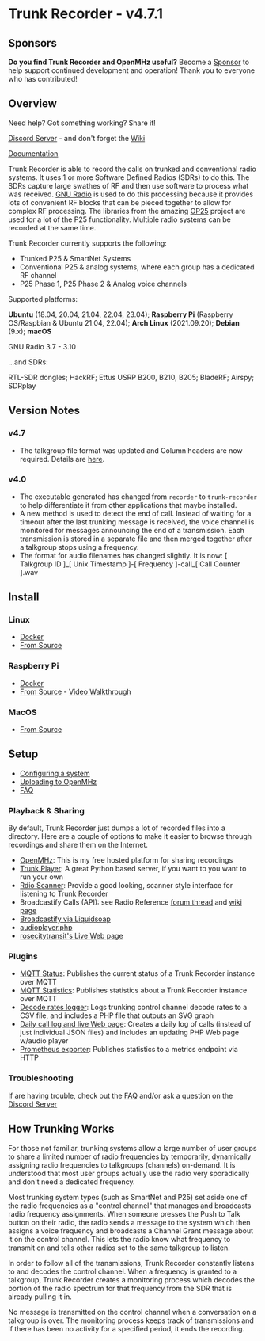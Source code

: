 Trunk Recorder - v4.7.1
=======================

## Sponsors
**Do you find Trunk Recorder and OpenMHz useful?** 
Become a [Sponsor](https://github.com/sponsors/robotastic) to help support continued development and operation!
Thank you to everyone who has contributed!

## Overview
Need help? Got something working? Share it!

[Discord Server](https://discord.gg/btJAhESnks) - and don't forget the [Wiki](https://github.com/robotastic/trunk-recorder/wiki)

[Documentation](https://trunkrecorder.com/docs/intro)

Trunk Recorder is able to record the calls on trunked and conventional radio systems. It uses 1 or more Software Defined Radios (SDRs) to do this. The SDRs capture large swathes of RF and then use software to process what was received. [GNU Radio](https://gnuradio.org/) is used to do this processing because it provides lots of convenient RF blocks that can be pieced together to allow for complex RF processing. The libraries from the amazing [OP25](http://op25.osmocom.org/trac/wiki) project are used for a lot of the P25 functionality. Multiple radio systems can be recorded at the same time.


Trunk Recorder currently supports the following:

 - Trunked P25 & SmartNet Systems
 - Conventional P25 & analog systems, where each group has a dedicated RF channel
 - P25 Phase 1, P25 Phase 2 & Analog voice channels

Supported platforms:

**Ubuntu** (18.04,  20.04, 21.04, 22.04, 23.04); **Raspberry Pi** (Raspberry OS/Raspbian & Ubuntu 21.04, 22.04); **Arch Linux** (2021.09.20); **Debian** (9.x); **macOS**

GNU Radio 3.7 - 3.10

...and SDRs:

RTL-SDR dongles; HackRF; Ettus USRP B200, B210, B205; BladeRF; Airspy; SDRplay


## Version Notes
### v4.7
- The talkgroup file format was updated and Column headers are now required. Details are [here](docs/CONFIGURE.md#talkgroupsfile).
### v4.0
- The executable generated has changed from `recorder` to `trunk-recorder` to help differentiate it from other applications that maybe installed.
- A new method is used to detect the end of call. Instead of waiting for a timeout after the last trunking message is received, the voice channel is monitored for messages announcing the end of a transmission. Each transmission is stored in a separate file and then merged together after a talkgroup stops using a frequency.
- The format for audio filenames has changed slightly. 
  It is now: [ Talkgroup ID ]\_[ Unix Timestamp ]-[ Frequency ]-call\_[ Call Counter ].wav


## Install

### Linux
- [Docker](docs/Install/INSTALL-DOCKER.md) 
- [From Source](docs/Install/INSTALL-LINUX.md)

### Raspberry Pi
- [Docker](docs/Install/INSTALL-DOCKER.md) 
- [From Source](docs/Install/INSTALL-PI.md) - [Video Walkthrough](https://youtu.be/DizBtDZ6kE8)

### MacOS
- [From Source](docs/Install/INSTALL-MAC.md#using-homebrew)



## Setup
* [Configuring a system](docs/CONFIGURE.md)
* [Uploading to OpenMHz](./docs/OpenMHz.md)
* [FAQ](docs/FAQ.md)


### Playback & Sharing
By default, Trunk Recorder just dumps a lot of recorded files into a directory. Here are a couple of options to make it easier to browse through recordings and share them on the Internet.
* [OpenMHz](https://github.com/robotastic/trunk-recorder/wiki/Uploading-to-OpenMHz): This is my free hosted platform for sharing recordings
* [Trunk Player](https://github.com/ScanOC/trunk-player): A great Python based server, if you want to you want to run your own
* [Rdio Scanner](https://github.com/chuot/rdio-scanner): Provide a good looking, scanner style interface for listening to Trunk Recorder
* Broadcastify Calls (API): see Radio Reference [forum thread](https://forums.radioreference.com/threads/405236/) and [wiki page](https://wiki.radioreference.com/index.php/Broadcastify-Calls-Trunk-Recorder)
* [Broadcastify via Liquidsoap](https://github.com/robotastic/trunk-recorder/wiki/Streaming-online-to-Broadcastify-with-Liquid-Soap)
* [audioplayer.php](https://github.com/robotastic/trunk-recorder/wiki/Using-audioplayer.php)
* [rosecitytransit's Live Web page](https://github.com/rosecitytransit/trunk-recorder-daily-log)

### Plugins

* [MQTT Status](https://github.com/robotastic/trunk-recorder-mqtt-status): Publishes the current status of a Trunk Recorder instance over MQTT
* [MQTT Statistics](https://github.com/robotastic/trunk-recorder-mqtt-statistics): Publishes statistics about a Trunk Recorder instance over MQTT
* [Decode rates logger](https://github.com/rosecitytransit/trunk-recorder-decode-rate): Logs trunking control channel decode rates to a CSV file, and includes a PHP file that outputs an SVG graph
* [Daily call log and live Web page](https://github.com/rosecitytransit/trunk-recorder-daily-log): Creates a daily log of calls (instead of just individual JSON files) and includes an updating PHP Web page w/audio player
* [Prometheus exporter](https://github.com/USA-RedDragon/trunk-recorder-prometheus): Publishes statistics to a metrics endpoint via HTTP

### Troubleshooting

If are having trouble, check out the [FAQ](docs/FAQ.md) and/or ask a question on the [Discord Server](https://discord.gg/trunk-recorder) 


## How Trunking Works
For those not familiar, trunking systems allow a large number of user groups to share a limited number of radio frequencies by temporarily, dynamically assigning radio frequencies to talkgroups (channels) on-demand. It is understood that most user groups actually use the radio very sporadically and don't need a dedicated frequency. 

Most trunking system types (such as SmartNet and P25) set aside one of the radio frequencies as a "control channel" that manages and broadcasts radio frequency assignments. When someone presses the Push to Talk button on their radio, the radio sends a message to the system which then assigns a voice frequency and broadcasts a Channel Grant message about it on the control channel. This lets the radio know what frequency to transmit on and tells other radios set to the same talkgroup to listen.

In order to follow all of the transmissions, Trunk Recorder constantly listens to and decodes the control channel. When a frequency is granted to a talkgroup, Trunk Recorder creates a monitoring process which decodes the portion of the radio spectrum for that frequency from the SDR that is already pulling it in.

No message is transmitted on the control channel when a conversation on a talkgroup is over. The monitoring process keeps track of transmissions and if there has been no activity for a specified period, it ends the recording.
